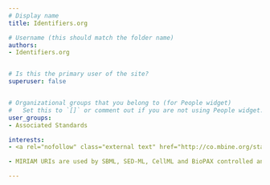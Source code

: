 ```yaml
---
# Display name
title: Identifiers.org

# Username (this should match the folder name)
authors:
- Identifiers.org


# Is this the primary user of the site?
superuser: false


# Organizational groups that you belong to (for People widget)
#   Set this to `[]` or comment out if you are not using People widget.
user_groups:
- Associated Standards

interests:
- <a rel="nofollow" class="external text" href="http://co.mbine.org/standards/miriam_uris"> MIRIAM Unique Resource Identifiers</a> allow one to uniquely and unambiguously identify an entity in a stable and perennial manner. <a rel="nofollow" class="external text" href="http://co.mbine.org/standards/miriam#MIRIAM_Registry_and_Identifiers.org"> MIRIAM Registry</a> is a set of services and resources that provide support for generating, interpreting and resolving MIRIAM URIs. Through the <a rel="nofollow" class="external text" href="http://identifiers.org/"> Identifiers.org </a> technology, MIRIAM URIs can be dereferenced in a flexible and robust way. 

- MIRIAM URIs are used by SBML, SED-ML, CellML and BioPAX controlled annotation schemes.

---
```

